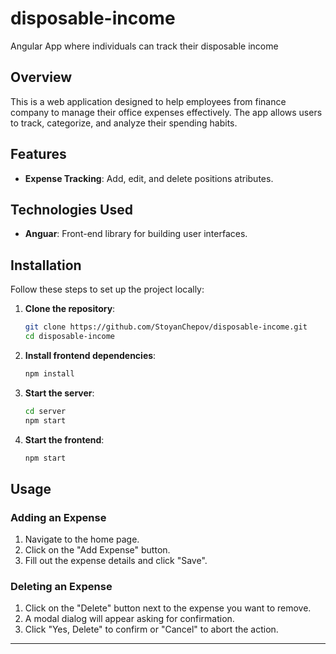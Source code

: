 # disposable-income

Angular App where individuals can track their disposable income

## Overview

This is a web application designed to help employees from finance company to manage their office expenses effectively. The app allows users to track, categorize, and analyze their spending habits.

## Features

- **Expense Tracking**: Add, edit, and delete positions atributes.

## Technologies Used

- **Anguar**: Front-end library for building user interfaces.

## Installation

Follow these steps to set up the project locally:

1. **Clone the repository**:

   ```sh
   git clone https://github.com/StoyanChepov/disposable-income.git
   cd disposable-income
   ```

2. **Install frontend dependencies**:

   ```sh
   npm install
   ```

3. **Start the server**:

   ```sh
   cd server
   npm start
   ```

4. **Start the frontend**:
   ```sh
   npm start
   ```

## Usage

### Adding an Expense

1. Navigate to the home page.
2. Click on the "Add Expense" button.
3. Fill out the expense details and click "Save".

### Deleting an Expense

1. Click on the "Delete" button next to the expense you want to remove.
2. A modal dialog will appear asking for confirmation.
3. Click "Yes, Delete" to confirm or "Cancel" to abort the action.

---
